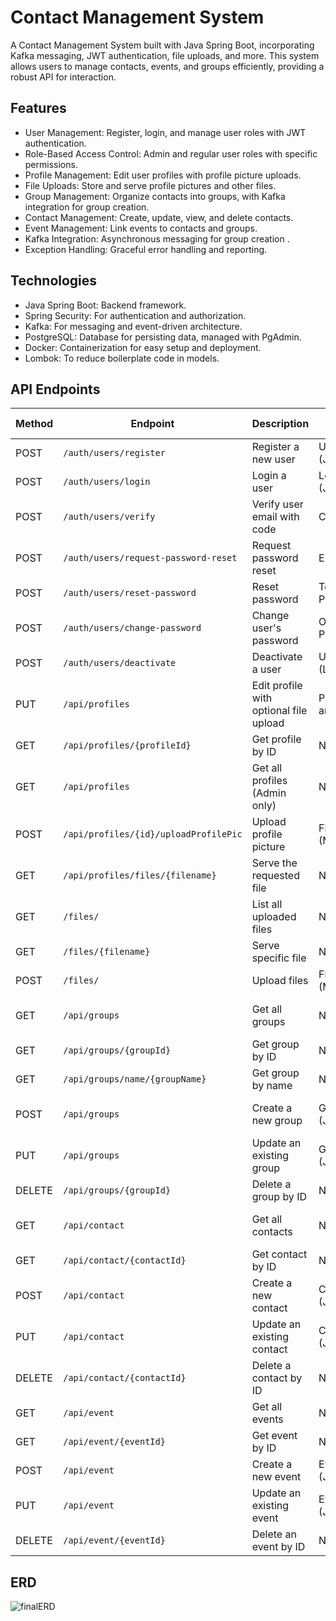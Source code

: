 # Contact Management System

A Contact Management System built with Java Spring Boot, incorporating Kafka messaging, JWT authentication, file uploads, and more. This system allows users to manage contacts, events, and groups efficiently, providing a robust API for interaction.

## Features

* User Management: Register, login, and manage user roles with JWT authentication.
* Role-Based Access Control: Admin and regular user roles with specific permissions.
* Profile Management: Edit user profiles with profile picture uploads.
* File Uploads: Store and serve profile pictures and other files.
* Group Management: Organize contacts into groups, with Kafka integration for group creation.
* Contact Management: Create, update, view, and delete contacts.
* Event Management: Link events to contacts and groups.
* Kafka Integration: Asynchronous messaging for group creation .
* Exception Handling: Graceful error handling and reporting.

## Technologies 

* Java Spring Boot: Backend framework.
* Spring Security: For authentication and authorization.
* Kafka: For messaging and event-driven architecture.
* PostgreSQL: Database for persisting data, managed with PgAdmin.
* Docker: Containerization for easy setup and deployment.
* Lombok: To reduce boilerplate code in models.

## API Endpoints

| Method | Endpoint                | Description                       | Request Body               | Response                      | Auth Required |
|--------|-------------------------|-----------------------------------|----------------------------|-------------------------------|---------------|
| POST   | `/auth/users/register`                | Register a new user                            | UserDto (JSON)             | Created UserDto object        | No            |
| POST   | `/auth/users/login`                   | Login a user                                   | LoginRequest (JSON)        | JWT Token or error message    | No            |
| POST   | `/auth/users/verify`                  | Verify user email with code                    | Code (String)              | Success/Failure message       | No            |
| POST   | `/auth/users/request-password-reset`  | Request password reset                         | Email (String)             | Success/Failure message       | No            |
| POST   | `/auth/users/reset-password`          | Reset password                                 | Token, New Password        | Success/Failure message       | No            |
| POST   | `/auth/users/change-password`         | Change user's password                         | Old and New Passwords      | Success/Failure message       | Yes           |
| POST   | `/auth/users/deactivate`              | Deactivate a user                              | User ID (Long)             | Success/Failure message       | Yes           |
| PUT    | `/api/profiles`                       | Edit profile with optional file upload         | ProfileDto and file        | Updated ProfileDto object     | Yes           |
| GET    | `/api/profiles/{profileId}`           | Get profile by ID                              | N/A                        | ProfileDto object             | Yes           |
| GET    | `/api/profiles`                       | Get all profiles (Admin only)                  | N/A                        | List of ProfileDto objects    | Yes           |
| POST   | `/api/profiles/{id}/uploadProfilePic` | Upload profile picture                         | File (Multipart)           | Success/Failure message       | Yes           |
| GET    | `/api/profiles/files/{filename}`      | Serve the requested file                       | N/A                        | File as Resource              | Yes           |
| GET    | `/files/`                             | List all uploaded files                        | N/A                        | List of file URLs             | Yes           |
| GET    | `/files/{filename}`                   | Serve specific file                            | N/A                        | File as Resource              | Yes           |
| POST   | `/files/`                             | Upload files                                   | Files (Multipart)          | Success/Failure message       | Yes           |
| GET    | `/api/groups`                         | Get all groups                                  | N/A                        | List of GroupDto objects        | Yes           
| GET    | `/api/groups/{groupId}`               | Get group by ID                                 | N/A                        | GroupDto object                 | Yes           
| GET    | `/api/groups/name/{groupName}`        | Get group by name                               | N/A                        | GroupDto object                 | Yes           
| POST   | `/api/groups`                         | Create a new group                              | GroupDto (JSON)            | Created GroupDto object         | Yes           
| PUT    | `/api/groups`                         | Update an existing group                        | GroupDto (JSON)            | Updated GroupDto object         | Yes           
| DELETE | `/api/groups/{groupId}`               | Delete a group by ID                            | N/A                        | Success/Failure message         | Yes           
| GET    | `/api/contact`                        | Get all contacts                                | N/A                        | List of ContactDto objects      | Yes           
| GET    | `/api/contact/{contactId}`            | Get contact by ID                               | N/A                        | ContactDto object               | Yes           
| POST   | `/api/contact`                        | Create a new contact                            | ContactDto (JSON)          | Created ContactDto object       | Yes           
| PUT    | `/api/contact`                        | Update an existing contact                      | ContactDto (JSON)          | Updated ContactDto object       | Yes           
| DELETE | `/api/contact/{contactId}`            | Delete a contact by ID                          | N/A                        | Success/Failure message         | Yes           
| GET    | `/api/event`                          | Get all events                                  | N/A                        | List of EventDto objects        | Yes           
| GET    | `/api/event/{eventId}`                | Get event by ID                                 | N/A                        | EventDto object                 | Yes           
| POST   | `/api/event`                          | Create a new event                              | EventDto (JSON)            | Created EventDto object         | Yes           
| PUT    | `/api/event`                          | Update an existing event                        | EventDto (JSON)            | Updated EventDto object         | Yes           
| DELETE | `/api/event/{eventId}`                | Delete an event by ID                           | N/A                        | Success/Failure message         | Yes           

## ERD

![finalERD](https://media.git.generalassemb.ly/user/53368/files/8a16a579-6117-45e2-87ae-e8c859398654)
